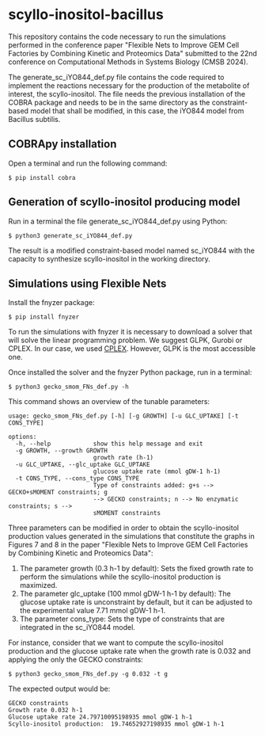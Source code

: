 # scyllo-inositol-bacillus

This repository contains the code necessary to run the simulations performed in the conference paper "Flexible Nets to Improve GEM Cell Factories by
Combining Kinetic and Proteomics Data" submitted to the 22nd conference on Computational Methods in Systems Biology (CMSB 2024).

The generate_sc_iYO844_def.py file contains the code required to implement the reactions necessary for the production of the metabolite 
of interest, the scyllo-inositol. The file needs the previous installation of the COBRA package and needs to be in the same directory as
the constraint-based model that shall be modified, in this case, the iYO844 model from Bacillus subtilis.

## COBRApy installation 

Open a terminal and run the following command:

```
$ pip install cobra
```
## Generation of scyllo-inositol producing model

Run in a terminal the file generate_sc_iYO844_def.py using Python:

```
$ python3 generate_sc_iYO844_def.py
```

The result is a modified constraint-based model named sc_iYO844 with the capacity to synthesize scyllo-inositol in the working directory.

## Simulations using Flexible Nets

Install the fnyzer package: 

```
$ pip install fnyzer
```
To run the simulations with fnyzer it is necessary to download a solver that will solve the linear programming problem. We suggest GLPK, Gurobi or
CPLEX. In our case, we used [CPLEX](https://www.ibm.com/es-es/products/ilog-cplex-optimization-studio). However, GLPK is the most accessible one.

Once installed the solver and the fnyzer Python package, run in a terminal:

```
$ python3 gecko_smom_FNs_def.py -h 
```
This command shows an overview of the tunable parameters:

```
usage: gecko_smom_FNs_def.py [-h] [-g GROWTH] [-u GLC_UPTAKE] [-t CONS_TYPE]

options:
  -h, --help            show this help message and exit
  -g GROWTH, --growth GROWTH
                        growth rate (h-1)
  -u GLC_UPTAKE, --glc_uptake GLC_UPTAKE
                        glucose uptake rate (mmol gDW-1 h-1)
  -t CONS_TYPE, --cons_type CONS_TYPE
                        Type of constraints added: g+s --> GECKO+sMOMENT constraints; g
                        --> GECKO constraints; n --> No enzymatic constraints; s -->
                        sMOMENT constraints
```

Three parameters can be modified in order to obtain the scyllo-inositol production values generated in the simulations that constitute the graphs in Figures 7 and 8 
in the paper "Flexible Nets to Improve GEM Cell Factories by Combining Kinetic and Proteomics Data":

1. The parameter growth (0.3 h-1 by default): Sets the fixed growth rate to perform the simulations while the scyllo-inositol production is maximized.
2. The parameter glc_uptake (100 mmol gDW-1 h-1 by default): The glucose uptake rate is unconstraint by default, but it can be adjusted to the experimental value 7.71  mmol gDW-1 h-1.
3. The parameter cons_type: Sets the type of constraints that are integrated in the sc_iYO844 model.

For instance, consider that we want to compute the scyllo-inositol production and the glucose uptake rate when the growth rate is 0.032 and applying the only the GECKO constraints: 

```
$ python3 gecko_smom_FNs_def.py -g 0.032 -t g
```
The expected output would be:

```
GECKO constraints
Growth rate 0.032 h-1
Glucose uptake rate 24.79710095198935 mmol gDW-1 h-1
Scyllo-inositol production:  19.74652927198935 mmol gDW-1 h-1
```


